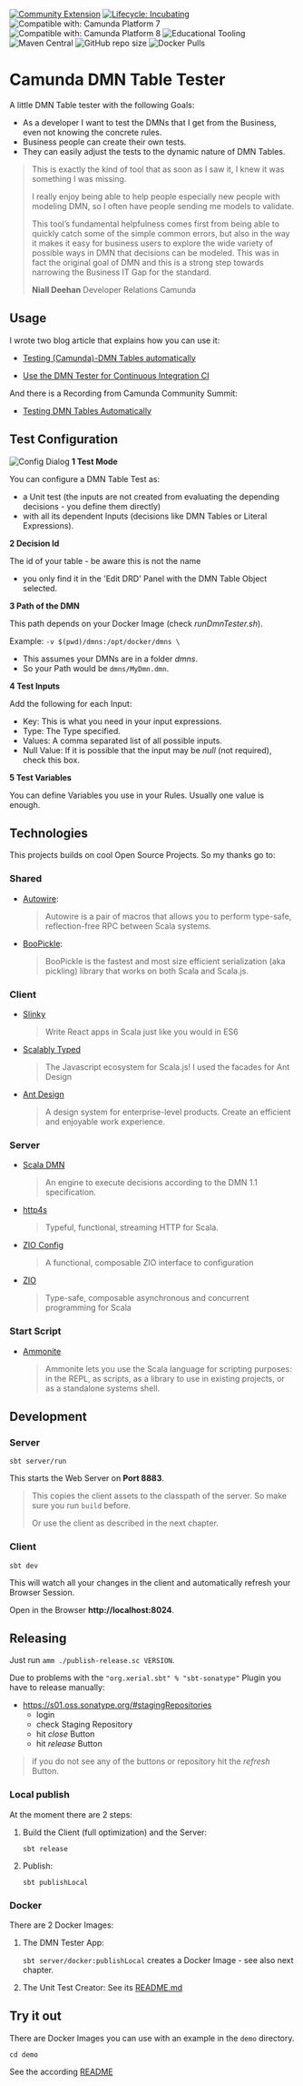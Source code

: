 [![Community Extension](https://img.shields.io/badge/Community%20Extension-An%20open%20source%20community%20maintained%20project-FF4700)](https://github.com/camunda-community-hub/community)
[![Lifecycle: Incubating](https://img.shields.io/badge/Lifecycle-Incubating-blue)](https://github.com/Camunda-Community-Hub/community/blob/main/extension-lifecycle.md#incubating-)
![Compatible with: Camunda Platform 7](https://img.shields.io/badge/Compatible%20with-Camunda%20Platform%207-26d07c)
![Compatible with: Camunda Platform 8](https://img.shields.io/badge/Compatible%20with-Camunda%20Platform%208-0072Ce)
![Educational Tooling](https://img.shields.io/badge/Educational%20Tooling-Project%20for%20getting%20started%20with%20Camunda%20for%20educators-%239F2B68)
![Maven Central](https://img.shields.io/nexus/r/https/s01.oss.sonatype.org/io.github.pme123/camunda-dmn-tester-shared_2.13.svg)
![GitHub repo size](https://img.shields.io/github/repo-size/pme123/camunda-dmn-tester)
![Docker Pulls](https://img.shields.io/docker/pulls/pame/camunda-dmn-tester)

# Camunda DMN Table Tester
A little DMN Table tester with the following Goals:
* As a developer I want to test the DMNs that I get from the Business, even not knowing the concrete rules.
* Business people can create their own tests.
* They can easily adjust the tests to the dynamic nature of DMN Tables.

> This is exactly the kind of tool that as soon as I saw it, I knew it was something I was missing.
>
> I really enjoy being able to help people especially new people with modeling DMN, so I often have people sending me models to validate.
> 
> This tool’s fundamental helpfulness comes first from being able to quickly catch some of the simple common errors, but also in the way it makes it easy for business users to explore the wide variety of possible ways in DMN that decisions can be modeled. This was in fact the original goal of DMN and this is a strong step towards narrowing the Business IT Gap for the standard.
>  
> **Niall Deehan** Developer Relations Camunda

## Usage
I wrote two blog article that explains how you can use it:

* [Testing (Camunda)-DMN Tables automatically](https://pme123.medium.com/testing-camunda-dmn-tables-automatically-713497ab57e6)

* [Use the DMN Tester for Continuous Integration CI](https://pme123.medium.com/testing-camunda-dmn-tables-automatically-part-2-d3931ed38f51)

And there is a Recording from Camunda Community Summit:
* [Testing DMN Tables Automatically](https://page.camunda.com/ccs-mengelt-testing-dmn-tables-automatically) 

## Test Configuration
![Config Dialog](docs/Screenshot_configDialog.png)
**1 Test Mode**
  
  You can configure a DMN Table Test as:

  - a Unit test (the inputs are not created from evaluating the depending decisions - you define them directly)
  - with all its dependent Inputs (decisions like DMN Tables or Literal Expressions).

**2 Decision Id**

  The id of your table - be aware this is not the name
  - you only find it in the 'Edit DRD' Panel with the DMN Table Object selected.

**3 Path of the DMN**
  
  This path depends on your Docker Image (check _runDmnTester.sh_).
  
  Example: `-v $(pwd)/dmns:/opt/docker/dmns \` 
  - This assumes your DMNs are in a folder _dmns_.
  - So your Path would be `dmns/MyDmn.dmn`.

**4 Test Inputs**

  Add the following for each Input:
  - Key: This is what you need in your input expressions.
  - Type: The Type specified.
  - Values: A comma separated list of all possible inputs.
  - Null Value: If it is possible that the input may be _null_ (not required), check this box.

**5 Test Variables** 

  You can define Variables you use in your Rules. Usually one value is enough.

## Technologies
This projects builds on cool Open Source Projects. So my thanks go to:

### Shared
* [Autowire](https://github.com/lihaoyi/autowire):
  > Autowire is a pair of macros that allows you to perform type-safe, reflection-free RPC between Scala systems.
* [BooPickle](https://boopickle.suzaku.io):
  > BooPickle is the fastest and most size efficient serialization (aka pickling) library that works on both Scala and Scala.js.

### Client
* [Slinky](https://slinky.dev)
  > Write React apps in Scala just like you would in ES6
* [Scalably Typed](https://scalablytyped.org)
  > The Javascript ecosystem for Scala.js!
  I used the facades for Ant Design
* [Ant Design](https://ant.design)
  >A design system for enterprise-level products. Create an efficient and enjoyable work experience.

### Server
* [Scala DMN](https://github.com/camunda/dmn-scala)
  > An engine to execute decisions according to the DMN 1.1 specification.
* [http4s](https://http4s.org)
  > Typeful, functional, streaming HTTP for Scala.
* [ZIO Config](https://zio.github.io/zio-config/)
  > A functional, composable ZIO interface to configuration
* [ZIO](https://zio.dev)
  > Type-safe, composable asynchronous and concurrent programming for Scala

### Start Script
* [Ammonite](https://ammonite.io/#Ammonite)
  > Ammonite lets you use the Scala language for scripting purposes: in the REPL, as scripts, as a library to use in existing projects, or as a standalone systems shell.
## Development
### Server
`sbt server/run`

This starts the Web Server on **Port 8883**.

>This copies the client assets to the classpath of the server.
> So make sure you run `build` before.
>
> Or use the client as described in the next chapter.

### Client
`sbt dev`

This will watch all your changes in the client and automatically refresh your Browser Session.

Open in the Browser **http://localhost:8024**.

## Releasing
Just run `amm ./publish-release.sc VERSION`.

Due to problems with the `"org.xerial.sbt" % "sbt-sonatype"` Plugin you have to release manually:
- https://s01.oss.sonatype.org/#stagingRepositories
  - login
  - check Staging Repository
  - hit _close_ Button
  - hit _release_ Button
    
> if you do not see any of the buttons or repository hit the _refresh_ Button.

### Local publish
At the moment there are 2 steps:
1. Build the Client (full optimization) and the Server:

   `sbt release`
2. Publish: 
   
   `sbt publishLocal`

### Docker
There are 2 Docker Images:

1. The DMN Tester App:

   `sbt server/docker:publishLocal` creates a Docker Image - see also next chapter.

2. The Unit Test Creator:
   See its [README.md](docker/README.md)
   
## Try it out
There are Docker Images you can use with an example in the `demo` directory.

`cd demo`

See the according [README](demo/README.md)
